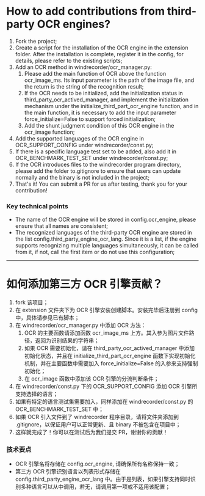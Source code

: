 # How to add contributions from third-party OCR engines?

1. Fork the project;
2. Create a script for the installation of the OCR engine in the extension folder. After the installation is complete, register it in the config, for details, please refer to the existing scripts;
3. Add an OCR method in windrecorder/ocr_manager.py:
    1. Please add the main function of OCR above the function ocr_image_ms. Its input parameter is the path of the image file, and the return is the string of the recognition result;
    2. If the OCR needs to be initialized, add the initialization status in third_party_ocr_actived_manager, and implement the initialization mechanism under the initialize_third_part_ocr_engine function, and in the main function, it is necessary to add the input parameter force_initialize=False to support forced initialization;
    3. Add the shunt judgment condition of this OCR engine in the ocr_image function;
4. Add the supported languages of the OCR engine in OCR_SUPPORT_CONFIG under windrecorder/const.py;
5. If there is a specific language test set to be added, also add it in OCR_BENCHMARK_TEST_SET under windrecorder/const.py;
6. If the OCR introduces files to the windrecorder program directory, please add the folder to.gitignore to ensure that users can update normally and the binary is not included in the project;
7. That's it! You can submit a PR for us after testing, thank you for your contribution!

### Key technical points

- The name of the OCR engine will be stored in config.ocr_engine, please ensure that all names are consistent;
- The recognized languages of the third-party OCR engine are stored in the list config.third_party_engine_ocr_lang. Since it is a list, if the engine supports recognizing multiple languages simultaneously, it can be called from it, if not, call the first item or do not use this configuration;

---

# 如何添加第三方 OCR 引擎贡献？

1. fork 该项目；
2. 在 extension 文件夹下为 OCR 引擎安装创建脚本。安装完毕后注册到 config 中，具体请参见已有脚本；
3. 在 windrecorder/ocr_manager.py 中添加 OCR 方法：
    1. OCR 的主要函数请添加函数 ocr_image_ms 上方。其入参为图片文件路径，返回为识别结果的字符串；
    2. 如果 OCR 需要初始化，请在 third_party_ocr_actived_manager 中添加初始化状态，并且在 initialize_third_part_ocr_engine 函数下实现初始化机制，并在主要函数中需要加入 force_initialize=False 的入参来支持强制初始化；
    3. 在 ocr_image 函数中添加该 OCR 引擎的分流判断条件；
4. 在 windrecorder/const.py 下的 OCR_SUPPORT_CONFIG 添加 OCR 引擎所支持选择的语言；
5. 如果有特定的语言测试集需要加入，同样添加在  windrecorder/const.py 的 OCR_BENCHMARK_TEST_SET 中；
6. 如果 OCR 引入文件到了 windrecorder 程序目录，请将文件夹添加到 .gitignore，以保证用户可以正常更新、且 binary 不被包含在项目中；
7. 这样就完成了！你可以在测试后为我们提交 PR，谢谢你的贡献！

### 技术要点

- OCR 引擎名将存储在 config.ocr_engine, 请确保所有名称保持一致；
- 第三方 OCR 引擎识别语言以列表形式存储在 config.third_party_engine_ocr_lang 中。由于是列表，如果引擎支持同时识别多种语言可以从中调用，若无，请调用第一项或不适用该配置；
